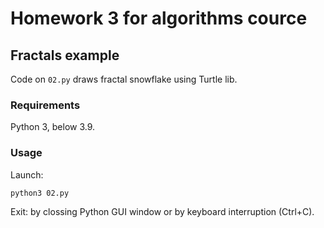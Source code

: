 # Homework 3 for algorithms cource 

## Fractals example
Code on `02.py` draws fractal snowflake using Turtle lib. 

### Requirements

Python 3, below 3.9.

### Usage

Launch:
```
python3 02.py
```
Exit: by clossing Python GUI window or by keyboard interruption (Ctrl+C).